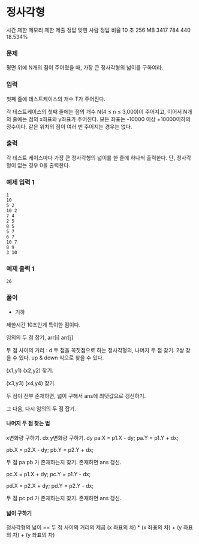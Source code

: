 # 정사각형
시간 제한	메모리 제한	제출	정답	맞힌 사람	정답 비율
10 초	256 MB	3417	784	440	18.534%
### 문제
평면 위에 N개의 점이 주어졌을 때, 가장 큰 정사각형의 넓이를 구하여라.



### 입력
첫째 줄에 테스트케이스의 개수 T가 주어진다.

각 테스트케이스의 첫째 줄에는 점의 개수 N(4 ≤ n ≤ 3,000)이 주어지고, 이어서 N개의 줄에는 점의 x좌표와 y좌표가 주어진다. 모든 좌표는 -10000 이상 +10000이하의 정수이다. 같은 위치의 점이 여러 번 주어지는 경우는 없다.

### 출력
각 테스트 케이스마다 가장 큰 정사각형의 넓이를 한 줄에 하나씩 출력한다. 단, 정사각형이 없는 경우 0을 출력한다.


### 예제 입력 1 
```
1
10
5 2
10 2
7 4
2 5
8 5
5 7
6 7
10 7
8 9
3 10
```
### 예제 출력 1 
```
26
```

### 풀이
- 기하

제한시간 10초인게 특이한 점이다.



임의의 두 점 잡기, arr[i] arr[j]

두 점 사이의 거리 : d
두 점을 꼭짓점으로 하는 정사각형의, 나머지 두 점 찾기. 2쌍 찾을 수 있다.
up & down 식으로 찾을 수 있다.

(x1,y1)
(x2,y2)
찾기.

(x3,y3)
(x4,y4)
찾기.

두 점이 전부 존재하면, 넓이 구해서 ans에 최댓값으로 갱신하기.

그 다음, 다시 임의의 두 점 잡기.


#### 나머지 두 점 찾는 법
x변화량 구하기. dx
y변화량 구하기. dy
pa.X = p1.X - dy;
pa.Y = p1.Y + dx;

pb.X = p2.X - dy;
pb.Y = p2.Y + dx;

두 점 pa pb 가 존재하는지 찾기. 존재하면 ans 갱신.

pc.X = p1.X + dy;
pc.Y = p1.Y - dx;

pd.X = p2.X + dy;
pd.Y = p2.Y - dx;

두 점 pc pd 가 존재하는지 찾기. 존재하면 ans 갱신.

#### 넓이 구하기
정사각형의 넓이 == 두 점 사이의 거리의 제곱
(x 좌표의 차) * (x 좌표의 차) + (y 좌표의 차) + (y 좌표의 차)

